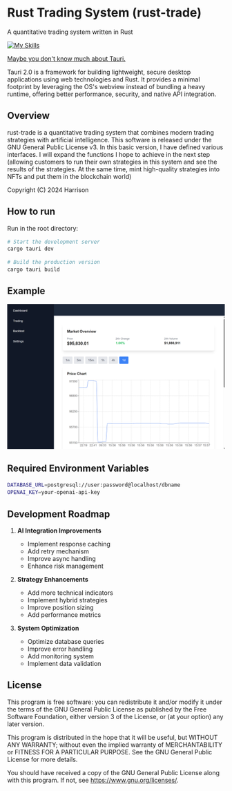 # Rust Trading System (rust-trade)
A quantitative trading system written in Rust

[![My Skills](https://skillicons.dev/icons?i=rust,tauri,ts,react,postgresql)](https://skillicons.dev)

[Maybe you don't know much about Tauri.](https://v2.tauri.app/)

Tauri 2.0 is a framework for building lightweight, secure desktop applications using web technologies and Rust. It provides a minimal footprint by leveraging the OS's webview instead of bundling a heavy runtime, offering better performance, security, and native API integration.

## Overview
rust-trade is a quantitative trading system that combines modern trading strategies with artificial intelligence. This software is released under the GNU General Public License v3. In this basic version, I have defined various interfaces. I will expand the functions I hope to achieve in the next step (allowing customers to run their own strategies in this system and see the results of the strategies. At the same time, mint high-quality strategies into NFTs and put them in the blockchain world)

Copyright (C) 2024 Harrison

## How to run

Run in the root directory:

```bash
# Start the development server
cargo tauri dev
```

```bash
# Build the production version
cargo tauri build
```

## Example

![result](assets/version1.png)

## Required Environment Variables
```bash
DATABASE_URL=postgresql://user:password@localhost/dbname
OPENAI_KEY=your-openai-api-key
```

## Development Roadmap

1. **AI Integration Improvements**
   - Implement response caching
   - Add retry mechanism
   - Improve async handling
   - Enhance risk management

2. **Strategy Enhancements**
   - Add more technical indicators
   - Implement hybrid strategies
   - Improve position sizing
   - Add performance metrics

3. **System Optimization**
   - Optimize database queries
   - Improve error handling
   - Add monitoring system
   - Implement data validation

## License
This program is free software: you can redistribute it and/or modify
it under the terms of the GNU General Public License as published by
the Free Software Foundation, either version 3 of the License, or
(at your option) any later version.

This program is distributed in the hope that it will be useful,
but WITHOUT ANY WARRANTY; without even the implied warranty of
MERCHANTABILITY or FITNESS FOR A PARTICULAR PURPOSE. See the
GNU General Public License for more details.

You should have received a copy of the GNU General Public License
along with this program. If not, see <https://www.gnu.org/licenses/>.